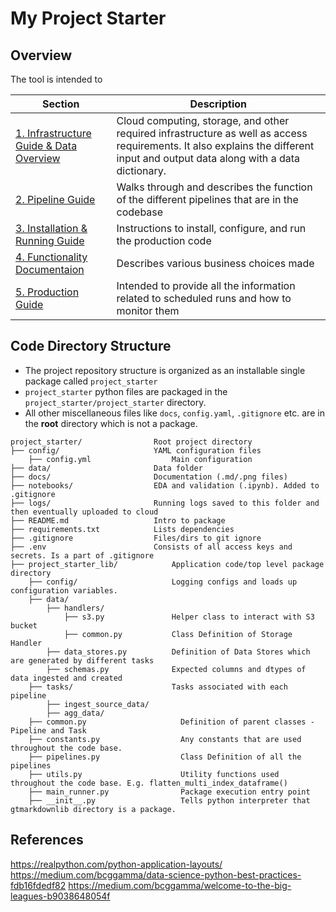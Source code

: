 # My Project Starter


## Overview

The tool is intended to   

Section | Description
--- | ---
[1. Infrastructure Guide & Data Overview](docs/INFRASTRUCTURE_GUIDE.md) | Cloud computing, storage, and other required infrastructure as well as access requirements. It also explains the different input and output data along with a data dictionary. 
[2. Pipeline Guide](docs/PIPELINE_GUIDE.md) | Walks through and describes the function of the different pipelines that are in the  codebase
[3. Installation & Running Guide](docs/INSTALLATION_GUIDE.md) | Instructions to install, configure, and run the production code
[4. Functionality Documentaion](docs/FUNCTIONALITY_DOCUMENTATION.md) | Describes various business choices made 
[5. Production Guide](docs/PRODUCTION_GUIDE.md) |  Intended to provide all the information related to scheduled runs and how to monitor them


## Code Directory Structure

* The project repository structure is organized as an installable single package called `project_starter`
* `project_starter` python files are packaged in the `project_starter/project_starter` directory. 
* All other miscellaneous files like `docs`, `config.yaml`, `.gitignore` etc. are in the **root**  directory which is not a package. 

```tree
project_starter/                Root project directory
├── config/                     YAML configuration files
    ├── config.yml                  Main configuration      
├── data/                       Data folder 
├── docs/                       Documentation (.md/.png files)
├── notebooks/                  EDA and validation (.ipynb). Added to .gitignore
├── logs/                       Running logs saved to this folder and then eventually uploaded to cloud
├── README.md                   Intro to package
├── requirements.txt            Lists dependencies
├── .gitignore                  Files/dirs to git ignore
├── .env                        Consists of all access keys and secrets. Is a part of .gitignore
├── project_starter_lib/            Application code/top level package directory
    ├── config/                     Logging configs and loads up configuration variables. 
    ├── data/
        ├── handlers/
            ├── s3.py               Helper class to interact with S3 bucket
            ├── common.py           Class Definition of Storage Handler
        ├── data_stores.py          Definition of Data Stores which are generated by different tasks 
        ├── schemas.py              Expected columns and dtypes of data ingested and created
    ├── tasks/                      Tasks associated with each pipeline
        ├── ingest_source_data/       
        ├── agg_data/                 
    ├── common.py                     Definition of parent classes - Pipeline and Task
    ├── constants.py                  Any constants that are used throughout the code base. 
    ├── pipelines.py                  Class Definition of all the pipelines
    ├── utils.py                      Utility functions used throughout the code base. E.g. flatten_multi_index_dataframe()
    ├── main_runner.py                Package execution entry point
    ├── __init__.py                   Tells python interpreter that gtmarkdownlib directory is a package. 
```


## References
https://realpython.com/python-application-layouts/
https://medium.com/bcggamma/data-science-python-best-practices-fdb16fdedf82
https://medium.com/bcggamma/welcome-to-the-big-leagues-b9038648054f